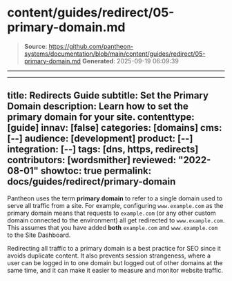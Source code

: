 # content/guides/redirect/05-primary-domain.md

> **Source**: https://github.com/pantheon-systems/documentation/blob/main/content/guides/redirect/05-primary-domain.md
> **Generated**: 2025-09-19 06:09:39

---

---
title: Redirects Guide
subtitle: Set the Primary Domain
description: Learn how to set the primary domain for your site.
contenttype: [guide]
innav: [false]
categories: [domains]
cms: [--]
audience: [development]
product: [--]
integration: [--]
tags: [dns, https, redirects]
contributors: [wordsmither]
reviewed: "2022-08-01"
showtoc: true
permalink: docs/guides/redirect/primary-domain
---

Pantheon uses the term **primary domain** to refer to a single domain used to serve all traffic from a site. For example, configuring `www.example.com` as the primary domain means that requests to `example.com` (or any other custom domain connected to the environment) all get redirected to `www.example.com`. This assumes that you have added **both** `example.com` and `www.example.com` to the Site Dashboard.

Redirecting all traffic to a primary domain is a best practice for SEO since it avoids duplicate content. It also prevents session strangeness, where a user can be logged in to one domain but logged out of other domains at the same time, and it can make it easier to measure and monitor website traffic.

<Partial file="primary-domain.md" />

<Partial file="remove-primary-domain.md" />
